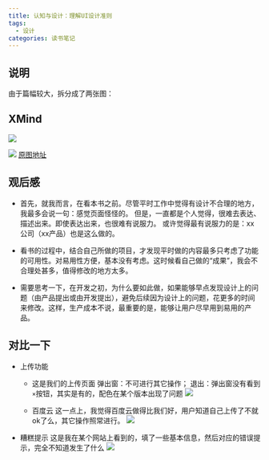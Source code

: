 ```yaml
---
title: 认知与设计：理解UI设计准则
tags:
  - 设计
categories: 读书笔记
---
```


## 说明
由于篇幅较大，拆分成了两张图：

## XMind
![](http://img1-1253291688.cossh.myqcloud.com/XMind/%E8%AE%A4%E7%9F%A5%E4%B8%8E%E8%AE%BE%E8%AE%A1%E2%80%94%E2%80%94%E7%90%86%E8%A7%A3UI%E8%AE%BE%E8%AE%A1%E5%87%86%E5%88%99-1.png)
<!-- more -->

![](http://img1-1253291688.cossh.myqcloud.com/XMind/%E8%AE%A4%E7%9F%A5%E4%B8%8E%E8%AE%BE%E8%AE%A1%E2%80%94%E2%80%94%E7%90%86%E8%A7%A3UI%E8%AE%BE%E8%AE%A1%E5%87%86%E5%88%99-2.png)
[原图地址](http://img1-1253291688.cossh.myqcloud.com/XMind/%E8%AE%A4%E7%9F%A5%E4%B8%8E%E8%AE%BE%E8%AE%A1%E2%80%94%E2%80%94%E7%90%86%E8%A7%A3UI%E8%AE%BE%E8%AE%A1%E5%87%86%E5%88%99.svg)

## 观后感
- 首先，就我而言，在看本书之前。尽管平时工作中觉得有设计不合理的地方，我最多会说一句：感觉页面怪怪的。
但是，一直都是个人觉得，很难去表达、描述出来。即使表达出来，也很难有说服力。
或许觉得最有说服力的是：xx公司（xx产品）也是这么做的。

- 看书的过程中，结合自己所做的项目，才发现平时做的内容最多只考虑了功能的可用性。对易用性方便，基本没有考虑。这时候看自己做的“成果”，我会不合理处甚多，值得修改的地方太多。

- 需要思考一下，在开发之初，为什么要如此做，如果能够早点发现设计上的问题（由产品提出或由开发提出），避免后续因为设计上的问题，花更多的时间来修改。这样，生产成本不说，最重要的是，能够让用户尽早用到易用的产品。

## 对比一下
- 上传功能
  - 这是我们的上传页面
    弹出窗：不可进行其它操作；
    退出：弹出窗没有看到`×`按钮，其实是有的，配色在某个版本出现了问题
    ![](http://img1-1253291688.cossh.myqcloud.com/Book/JeffJohnson/2.png)

  - 百度云
    这一点上，我觉得百度云做得比我们好，用户知道自己上传了不就ok了么，其它操作照常进行。
  ![](http://img1-1253291688.cossh.myqcloud.com/Book/JeffJohnson/3.png)

- 糟糕提示
这是我在某个网站上看到的，填了一些基本信息，然后对应的错误提示，完全不知道发生了什么
![](http://img1-1253291688.cossh.myqcloud.com/Book/JeffJohnson/4.png)